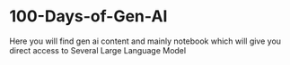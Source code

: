 # 100-Days-of-Gen-AI
Here you will find gen ai content and mainly notebook which will give you direct access to Several Large Language Model
